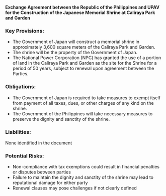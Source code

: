 **Exchange Agreement between the Republic of the Philippines and UPAV for the Construction of the Japanese Memorial Shrine at Caliraya Park and Garden**

### Key Provisions:

*   The Government of Japan will construct a memorial shrine in approximately 3,600 square meters of the Caliraya Park and Garden.
*   The shrine will be the property of the Government of Japan.
*   The National Power Corporation (NPC) has granted the use of a portion of land in the Caliraya Park and Garden as the site for the Shrine for a period of 50 years, subject to renewal upon agreement between the Parties.

### Obligations:

*   The Government of Japan is required to take measures to exempt itself from payment of all taxes, dues, or other charges of any kind on the shrine.
*   The Government of the Philippines will take necessary measures to preserve the dignity and sanctity of the shrine.

### Liabilities:

None identified in the document

### Potential Risks:

*   Non-compliance with tax exemptions could result in financial penalties or disputes between parties
*   Failure to maintain the dignity and sanctity of the shrine may lead to reputational damage for either party
*   Renewal clauses may pose challenges if not clearly defined